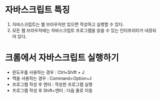 # 자바스크립트 특징

1. 자바스크립트는 웹 브라우저만 있으면 작성하고 실행할 수 있다.
2. 모든 웹 브라우저에는 자바스크립트 프로그램을 읽을 수 있는 인터프리터가 내장되어 있다.



# 크롬에서 자바스크립트 실행하기

* 윈도우를 사용하는 경우 : Ctrl+Shift + J
* 맥을 사용하는 경우 : Command+Option+J
* 프로그램 작성 후 엔터 : 작성한 프로그램 실행
* 프로그램 작성 후 Shift+엔터 : 다음 줄로 이동





